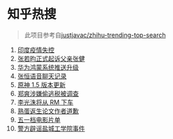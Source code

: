 # 知乎热搜

> 此项目参考自[justjavac/zhihu-trending-top-search](https://github.com/justjavac/zhihu-trending-top-search/blob/main/utils.ts)

<!-- BEGIN -->
  <!-- 最后更新时间:Wed Apr 28 2021 15:15:19 GMT+0000 (Coordinated Universal Time) -->
  1. [印度疫情失控](https://www.zhihu.com/search?q=印度疫情)
1. [张若昀正式起诉父亲张健](https://www.zhihu.com/search?q=张若昀)
1. [华为鸿蒙系统推送升级](https://www.zhihu.com/search?q=华为鸿蒙系统)
1. [张恒语音聊天记录](https://www.zhihu.com/search?q=张恒郑爽)
1. [原神 1.5 版本更新](https://www.zhihu.com/search?q=原神)
1. [郑爽涉嫌偷逃税被调查](https://www.zhihu.com/search?q=郑爽被调查)
1. [李光洙将从 RM 下车](https://www.zhihu.com/search?q=李光洙下车)
1. [熟蛋返生论文作者道歉](https://www.zhihu.com/search?q=熟蛋返生论文)
1. [五一档电影片单](https://www.zhihu.com/search?q=五一档电影)
1. [警方辟谣盐城工学院事件](https://www.zhihu.com/search?q=盐城工学院)
  <!-- END -->